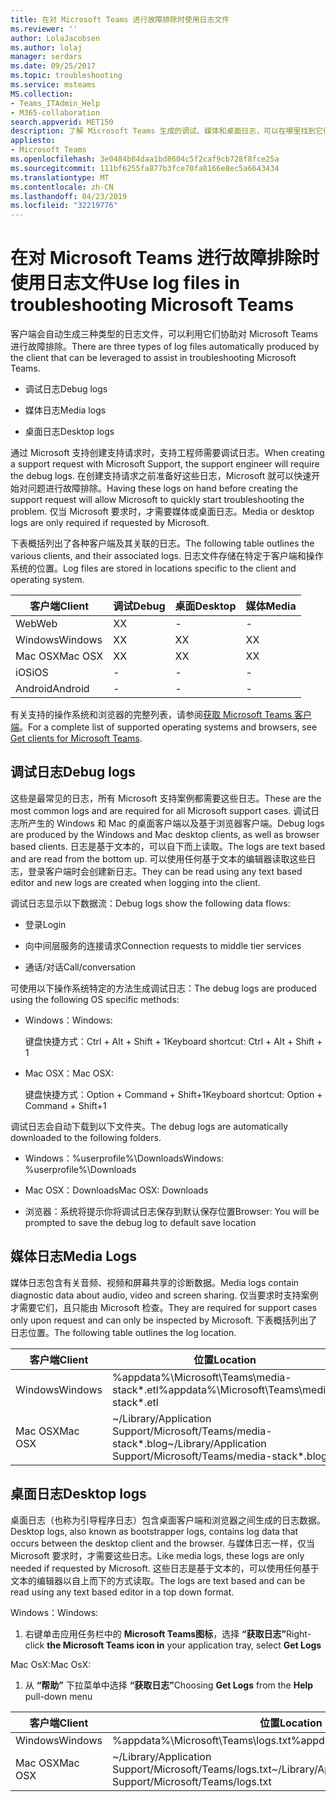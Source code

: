 ```yaml
---
title: 在对 Microsoft Teams 进行故障排除时使用日志文件
ms.reviewer: ''
author: LolaJacobsen
ms.author: lolaj
manager: serdars
ms.date: 09/25/2017
ms.topic: troubleshooting
ms.service: msteams
MS.collection:
- Teams_ITAdmin_Help
- M365-collaboration
search.appverid: MET150
description: 了解 Microsoft Teams 生成的调试、媒体和桌面日志，可以在哪里找到它们，以及它们如何帮助进行故障排除。
appliesto:
- Microsoft Teams
ms.openlocfilehash: 3e0484b84daa1bd8604c5f2caf9cb728f8fce25a
ms.sourcegitcommit: 111bf6255fa877b3fce70fa8166e8ec5a6643434
ms.translationtype: MT
ms.contentlocale: zh-CN
ms.lasthandoff: 04/23/2019
ms.locfileid: "32219776"
---
```

<a name="use-log-files-in-troubleshooting-microsoft-teams"></a><span data-ttu-id="21f6d-103">在对 Microsoft Teams 进行故障排除时使用日志文件</span><span class="sxs-lookup"><span data-stu-id="21f6d-103">Use log files in troubleshooting Microsoft Teams</span></span>
=================================================

<span data-ttu-id="21f6d-104">客户端会自动生成三种类型的日志文件，可以利用它们协助对 Microsoft Teams 进行故障排除。</span><span class="sxs-lookup"><span data-stu-id="21f6d-104">There are three types of log files automatically produced by the client that can be leveraged to assist in troubleshooting Microsoft Teams.</span></span>

-   <span data-ttu-id="21f6d-105">调试日志</span><span class="sxs-lookup"><span data-stu-id="21f6d-105">Debug logs</span></span>

-   <span data-ttu-id="21f6d-106">媒体日志</span><span class="sxs-lookup"><span data-stu-id="21f6d-106">Media logs</span></span>

-   <span data-ttu-id="21f6d-107">桌面日志</span><span class="sxs-lookup"><span data-stu-id="21f6d-107">Desktop logs</span></span>

<span data-ttu-id="21f6d-108">通过 Microsoft 支持创建支持请求时，支持工程师需要调试日志。</span><span class="sxs-lookup"><span data-stu-id="21f6d-108">When creating a support request with Microsoft Support, the support engineer will require the debug logs.</span></span> <span data-ttu-id="21f6d-109">在创建支持请求之前准备好这些日志，Microsoft 就可以快速开始对问题进行故障排除。</span><span class="sxs-lookup"><span data-stu-id="21f6d-109">Having these logs on hand before creating the support request will allow Microsoft to quickly start troubleshooting the problem.</span></span> <span data-ttu-id="21f6d-110">仅当 Microsoft 要求时，才需要媒体或桌面日志。</span><span class="sxs-lookup"><span data-stu-id="21f6d-110">Media or desktop logs are only required if requested by Microsoft.</span></span>

<span data-ttu-id="21f6d-111">下表概括列出了各种客户端及其关联的日志。</span><span class="sxs-lookup"><span data-stu-id="21f6d-111">The following table outlines the various clients, and their associated logs.</span></span> <span data-ttu-id="21f6d-112">日志文件存储在特定于客户端和操作系统的位置。</span><span class="sxs-lookup"><span data-stu-id="21f6d-112">Log files are stored in locations specific to the client and operating system.</span></span>


|<span data-ttu-id="21f6d-113">客户端</span><span class="sxs-lookup"><span data-stu-id="21f6d-113">Client</span></span> |<span data-ttu-id="21f6d-114">调试</span><span class="sxs-lookup"><span data-stu-id="21f6d-114">Debug</span></span>|<span data-ttu-id="21f6d-115">桌面</span><span class="sxs-lookup"><span data-stu-id="21f6d-115">Desktop</span></span>|<span data-ttu-id="21f6d-116">媒体</span><span class="sxs-lookup"><span data-stu-id="21f6d-116">Media</span></span>|
|---------|---------|---------|---------|
|<span data-ttu-id="21f6d-117">Web</span><span class="sxs-lookup"><span data-stu-id="21f6d-117">Web</span></span>    |<span data-ttu-id="21f6d-118">X</span><span class="sxs-lookup"><span data-stu-id="21f6d-118">X</span></span>         |-         |-         |
|<span data-ttu-id="21f6d-119">Windows</span><span class="sxs-lookup"><span data-stu-id="21f6d-119">Windows</span></span>     |<span data-ttu-id="21f6d-120">X</span><span class="sxs-lookup"><span data-stu-id="21f6d-120">X</span></span>         |<span data-ttu-id="21f6d-121">X</span><span class="sxs-lookup"><span data-stu-id="21f6d-121">X</span></span>         |<span data-ttu-id="21f6d-122">X</span><span class="sxs-lookup"><span data-stu-id="21f6d-122">X</span></span>         |
|<span data-ttu-id="21f6d-123">Mac OSX</span><span class="sxs-lookup"><span data-stu-id="21f6d-123">Mac OSX</span></span>     |<span data-ttu-id="21f6d-124">X</span><span class="sxs-lookup"><span data-stu-id="21f6d-124">X</span></span>         |<span data-ttu-id="21f6d-125">X</span><span class="sxs-lookup"><span data-stu-id="21f6d-125">X</span></span>         |<span data-ttu-id="21f6d-126">X</span><span class="sxs-lookup"><span data-stu-id="21f6d-126">X</span></span>         |
|<span data-ttu-id="21f6d-127">iOS</span><span class="sxs-lookup"><span data-stu-id="21f6d-127">iOS</span></span>     |-         |-         |-         |
|<span data-ttu-id="21f6d-128">Android</span><span class="sxs-lookup"><span data-stu-id="21f6d-128">Android</span></span>     |-         |-         |-         |

<span data-ttu-id="21f6d-129">有关支持的操作系统和浏览器的完整列表，请参阅[获取 Microsoft Teams 客户端](get-clients.md)。</span><span class="sxs-lookup"><span data-stu-id="21f6d-129">For a complete list of supported operating systems and browsers, see [Get clients for Microsoft Teams](get-clients.md).</span></span>

<a name="debug-logs"></a><span data-ttu-id="21f6d-130">调试日志</span><span class="sxs-lookup"><span data-stu-id="21f6d-130">Debug logs</span></span>
---------------------------

<span data-ttu-id="21f6d-131">这些是最常见的日志，所有 Microsoft 支持案例都需要这些日志。</span><span class="sxs-lookup"><span data-stu-id="21f6d-131">These are the most common logs and are required for all Microsoft support cases.</span></span> <span data-ttu-id="21f6d-132">调试日志所产生的 Windows 和 Mac 的桌面客户端以及基于浏览器客户端。</span><span class="sxs-lookup"><span data-stu-id="21f6d-132">Debug logs are produced by the Windows and Mac desktop clients, as well as browser based clients.</span></span> <span data-ttu-id="21f6d-133">日志是基于文本的，可以自下而上读取。</span><span class="sxs-lookup"><span data-stu-id="21f6d-133">The logs are text based and are read from the bottom up.</span></span> <span data-ttu-id="21f6d-134">可以使用任何基于文本的编辑器读取这些日志，登录客户端时会创建新日志。</span><span class="sxs-lookup"><span data-stu-id="21f6d-134">They can be read using any text based editor and new logs are created when logging into the client.</span></span>

<span data-ttu-id="21f6d-135">调试日志显示以下数据流：</span><span class="sxs-lookup"><span data-stu-id="21f6d-135">Debug logs show the following data flows:</span></span>

-   <span data-ttu-id="21f6d-136">登录</span><span class="sxs-lookup"><span data-stu-id="21f6d-136">Login</span></span>

-   <span data-ttu-id="21f6d-137">向中间层服务的连接请求</span><span class="sxs-lookup"><span data-stu-id="21f6d-137">Connection requests to middle tier services</span></span>

-   <span data-ttu-id="21f6d-138">通话/对话</span><span class="sxs-lookup"><span data-stu-id="21f6d-138">Call/conversation</span></span>

<span data-ttu-id="21f6d-139">可使用以下操作系统特定的方法生成调试日志：</span><span class="sxs-lookup"><span data-stu-id="21f6d-139">The debug logs are produced using the following OS specific methods:</span></span>

-   <span data-ttu-id="21f6d-140">Windows：</span><span class="sxs-lookup"><span data-stu-id="21f6d-140">Windows:</span></span>

      <span data-ttu-id="21f6d-141">键盘快捷方式：Ctrl + Alt + Shift + 1</span><span class="sxs-lookup"><span data-stu-id="21f6d-141">Keyboard shortcut: Ctrl + Alt + Shift + 1</span></span>

-   <span data-ttu-id="21f6d-142">Mac OSX：</span><span class="sxs-lookup"><span data-stu-id="21f6d-142">Mac OSX:</span></span>

      <span data-ttu-id="21f6d-143">键盘快捷方式：Option + Command + Shift+1</span><span class="sxs-lookup"><span data-stu-id="21f6d-143">Keyboard shortcut: Option + Command + Shift+1</span></span>

<span data-ttu-id="21f6d-144">调试日志会自动下载到以下文件夹。</span><span class="sxs-lookup"><span data-stu-id="21f6d-144">The debug logs are automatically downloaded to the following folders.</span></span>

-   <span data-ttu-id="21f6d-145">Windows：%userprofile%\\Downloads</span><span class="sxs-lookup"><span data-stu-id="21f6d-145">Windows: %userprofile%\\Downloads</span></span>

-   <span data-ttu-id="21f6d-146">Mac OSX：Downloads</span><span class="sxs-lookup"><span data-stu-id="21f6d-146">Mac OSX: Downloads</span></span>

-   <span data-ttu-id="21f6d-147">浏览器：系统将提示你将调试日志保存到默认保存位置</span><span class="sxs-lookup"><span data-stu-id="21f6d-147">Browser: You will be prompted to save the debug log to default save location</span></span>

<a name="media-logs"></a><span data-ttu-id="21f6d-148">媒体日志</span><span class="sxs-lookup"><span data-stu-id="21f6d-148">Media Logs</span></span>
---------------------------

<span data-ttu-id="21f6d-149">媒体日志包含有关音频、视频和屏幕共享的诊断数据。</span><span class="sxs-lookup"><span data-stu-id="21f6d-149">Media logs contain diagnostic data about audio, video and screen sharing.</span></span> <span data-ttu-id="21f6d-150">仅当要求时支持案例才需要它们，且只能由 Microsoft 检查。</span><span class="sxs-lookup"><span data-stu-id="21f6d-150">They are required for support cases only upon request and can only be inspected by Microsoft.</span></span> <span data-ttu-id="21f6d-151">下表概括列出了日志位置。</span><span class="sxs-lookup"><span data-stu-id="21f6d-151">The following table outlines the log location.</span></span>


|<span data-ttu-id="21f6d-152">客户端</span><span class="sxs-lookup"><span data-stu-id="21f6d-152">Client</span></span> |<span data-ttu-id="21f6d-153">位置</span><span class="sxs-lookup"><span data-stu-id="21f6d-153">Location</span></span> |
|---------|---------|
|<span data-ttu-id="21f6d-154">Windows</span><span class="sxs-lookup"><span data-stu-id="21f6d-154">Windows</span></span>     |<span data-ttu-id="21f6d-155">%appdata%\Microsoft\Teams\media-stack\*.etl</span><span class="sxs-lookup"><span data-stu-id="21f6d-155">%appdata%\Microsoft\Teams\media-stack\*.etl</span></span>         |
|<span data-ttu-id="21f6d-156">Mac OSX</span><span class="sxs-lookup"><span data-stu-id="21f6d-156">Mac OSX</span></span>     |<span data-ttu-id="21f6d-157">~/Library/Application Support/Microsoft/Teams/media-stack\*.blog</span><span class="sxs-lookup"><span data-stu-id="21f6d-157">~/Library/Application Support/Microsoft/Teams/media-stack\*.blog</span></span>         |


<a name="desktop-logs"></a><span data-ttu-id="21f6d-158">桌面日志</span><span class="sxs-lookup"><span data-stu-id="21f6d-158">Desktop logs</span></span>
---------------------

<span data-ttu-id="21f6d-159">桌面日志（也称为引导程序日志）包含桌面客户端和浏览器之间生成的日志数据。</span><span class="sxs-lookup"><span data-stu-id="21f6d-159">Desktop logs, also known as bootstrapper logs, contains log data that occurs between the desktop client and the browser.</span></span> <span data-ttu-id="21f6d-160">与媒体日志一样，仅当 Microsoft 要求时，才需要这些日志。</span><span class="sxs-lookup"><span data-stu-id="21f6d-160">Like media logs, these logs are only needed if requested by Microsoft.</span></span> <span data-ttu-id="21f6d-161">这些日志是基于文本的，可以使用任何基于文本的编辑器以自上而下的方式读取。</span><span class="sxs-lookup"><span data-stu-id="21f6d-161">The logs are text based and can be read using any text based editor in a top down format.</span></span>

<span data-ttu-id="21f6d-162">Windows：</span><span class="sxs-lookup"><span data-stu-id="21f6d-162">Windows:</span></span>

1.  <span data-ttu-id="21f6d-163">右键单击应用任务栏中的 **Microsoft Teams图标**，选择 **“获取日志”**</span><span class="sxs-lookup"><span data-stu-id="21f6d-163">Right-click **the Microsoft Teams icon in** your application tray, select **Get Logs**</span></span>

<span data-ttu-id="21f6d-164">Mac OsX:</span><span class="sxs-lookup"><span data-stu-id="21f6d-164">Mac OsX:</span></span>

1.  <span data-ttu-id="21f6d-165">从 **“帮助”** 下拉菜单中选择 **“获取日志”**</span><span class="sxs-lookup"><span data-stu-id="21f6d-165">Choosing **Get Logs** from the **Help** pull-down menu</span></span>

|<span data-ttu-id="21f6d-166">客户端</span><span class="sxs-lookup"><span data-stu-id="21f6d-166">Client</span></span> |<span data-ttu-id="21f6d-167">位置</span><span class="sxs-lookup"><span data-stu-id="21f6d-167">Location</span></span> |
|---------|---------|
|<span data-ttu-id="21f6d-168">Windows</span><span class="sxs-lookup"><span data-stu-id="21f6d-168">Windows</span></span>     |<span data-ttu-id="21f6d-169">%appdata%\Microsoft\Teams\logs.txt</span><span class="sxs-lookup"><span data-stu-id="21f6d-169">%appdata%\Microsoft\Teams\logs.txt</span></span>         |
|<span data-ttu-id="21f6d-170">Mac OSX</span><span class="sxs-lookup"><span data-stu-id="21f6d-170">Mac OSX</span></span>     |<span data-ttu-id="21f6d-171">~/Library/Application Support/Microsoft/Teams/logs.txt</span><span class="sxs-lookup"><span data-stu-id="21f6d-171">~/Library/Application Support/Microsoft/Teams/logs.txt</span></span>         |
